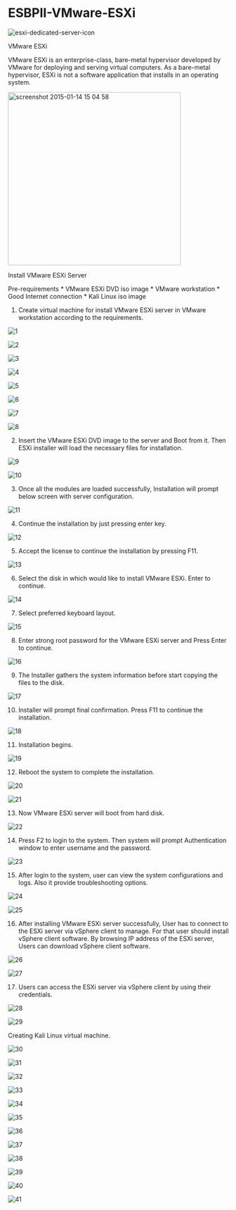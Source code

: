 # ESBPII-VMware-ESXi

![esxi-dedicated-server-icon](https://cloud.githubusercontent.com/assets/17094710/17690011/578b6dec-63a9-11e6-8286-7dda49ca24b3.png)

VMware ESXi

VMware ESXi is an enterprise-class, bare-metal hypervisor developed by VMware for deploying and serving virtual computers. As a bare-metal hypervisor, ESXi is not a software application that installs in an operating system.

<img width="393" alt="screenshot 2015-01-14 15 04 58" src="https://cloud.githubusercontent.com/assets/17094710/17689938/d1519cba-63a8-11e6-8c27-5aa8435b6767.png">

Install VMware ESXi Server

Pre-requirements
        * VMware ESXi DVD iso image
        * VMware workstation
        * Good Internet connection
        * Kali Linux iso image

01. Create virtual machine for install VMware ESXi server in VMware workstation according to the requirements.

![1](https://cloud.githubusercontent.com/assets/17094710/17689542/30bd6c7c-63a6-11e6-9ee6-74877a38b267.png)

![2](https://cloud.githubusercontent.com/assets/17094710/17689545/310467ee-63a6-11e6-97f8-872edd07a749.png)

![3](https://cloud.githubusercontent.com/assets/17094710/17689544/3103f8fe-63a6-11e6-937c-7b18ed754a95.png)

![4](https://cloud.githubusercontent.com/assets/17094710/17689546/310ad2dc-63a6-11e6-9b56-f90d23d99eff.png)

![5](https://cloud.githubusercontent.com/assets/17094710/17689547/310e8634-63a6-11e6-8180-8f27a08244c7.png)

![6](https://cloud.githubusercontent.com/assets/17094710/17689548/31117e16-63a6-11e6-82f8-fe1d406ac57b.png)

![7](https://cloud.githubusercontent.com/assets/17094710/17689543/30e4d7da-63a6-11e6-8757-e3be70b9cc54.png)

![8](https://cloud.githubusercontent.com/assets/17094710/17689549/3114963c-63a6-11e6-867e-7ff4dc62cb73.png)

02. Insert the VMware ESXi DVD image to the server and Boot from it. Then ESXi installer will load the necessary files for installation.

![9](https://cloud.githubusercontent.com/assets/17094710/17689550/312b050c-63a6-11e6-8363-1775cd8dc257.png)

![10](https://cloud.githubusercontent.com/assets/17094710/17689551/312e1486-63a6-11e6-9b91-0642bda90b01.png)

03. Once all the modules are loaded successfully, Installation will prompt below screen with server configuration.

![11](https://cloud.githubusercontent.com/assets/17094710/17689553/31381f30-63a6-11e6-9401-2833de50c6e0.png)

04. Continue the installation by just pressing enter key.

![12](https://cloud.githubusercontent.com/assets/17094710/17689552/3136cf18-63a6-11e6-8b15-dcbb47d87b91.png)

05. Accept the license to continue the installation by pressing F11.

![13](https://cloud.githubusercontent.com/assets/17094710/17689554/314ffccc-63a6-11e6-8b7d-5c5f430feab5.png)

06. Select the disk in which would like to install VMware ESXi. Enter to continue.

![14](https://cloud.githubusercontent.com/assets/17094710/17689555/31530570-63a6-11e6-930b-b155546a727a.png)

07. Select preferred keyboard layout.

![15](https://cloud.githubusercontent.com/assets/17094710/17689556/3156784a-63a6-11e6-9f40-4d8c77956e42.png)

08. Enter strong root password for the VMware ESXi server and Press Enter to continue.

![16](https://cloud.githubusercontent.com/assets/17094710/17689557/31584cb0-63a6-11e6-903e-09b0a4e69d4e.png)

09. The Installer gathers the system information before start copying the files to the disk.

![17](https://cloud.githubusercontent.com/assets/17094710/17689558/315ea470-63a6-11e6-8187-c5936a0632ea.png)

10. Installer will prompt final confirmation. Press F11 to continue the installation.

![18](https://cloud.githubusercontent.com/assets/17094710/17689559/3165dc54-63a6-11e6-8194-22ec2ff5d259.png)

11. Installation begins.

![19](https://cloud.githubusercontent.com/assets/17094710/17689560/317d073a-63a6-11e6-87a8-d25eb18e4cce.png)

12. Reboot the system to complete the installation.

![20](https://cloud.githubusercontent.com/assets/17094710/17689561/31804bd4-63a6-11e6-952b-96387c4f618f.png)

![21](https://cloud.githubusercontent.com/assets/17094710/17689563/31866974-63a6-11e6-9515-0e5ccf500553.png)

13. Now VMware ESXi server will boot from hard disk.

![22](https://cloud.githubusercontent.com/assets/17094710/17689562/3185d342-63a6-11e6-9cf8-44503db1805f.PNG)

14. Press F2 to login to the system. Then system will prompt Authentication window to enter username and the password.

![23](https://cloud.githubusercontent.com/assets/17094710/17689564/3188798a-63a6-11e6-9ec8-8474fb841cfe.PNG)

15. After login to the system, user can view the system configurations and logs. Also it provide troubleshooting options.

![24](https://cloud.githubusercontent.com/assets/17094710/17689565/3191c922-63a6-11e6-8c87-f2732ab64b70.PNG)

![25](https://cloud.githubusercontent.com/assets/17094710/17689566/31b6dd70-63a6-11e6-9202-6333df332d49.PNG)

16. After installing VMware ESXi server successfully, User has to connect to the ESXi server via vSphere client to manage. For that user should install vSphere client software. By browsing IP address of the ESXi server, Users can download vSphere client software.

![26](https://cloud.githubusercontent.com/assets/17094710/17689567/31ba3c7c-63a6-11e6-8ff6-e96562ee69a4.png)

![27](https://cloud.githubusercontent.com/assets/17094710/17689568/31bcf53e-63a6-11e6-8f47-368e620f80c7.png)

17. Users can access the ESXi server via vSphere client by using their credentials.

![28](https://cloud.githubusercontent.com/assets/17094710/17689570/31c3e86c-63a6-11e6-9df6-9e58f0a2b449.PNG)

![29](https://cloud.githubusercontent.com/assets/17094710/17689569/31c2ce50-63a6-11e6-9149-32a1fb91db94.PNG)

Creating Kali Linux virtual machine.

![30](https://cloud.githubusercontent.com/assets/17094710/17689571/31d128f6-63a6-11e6-9a60-a861dfa45e4b.PNG)

![31](https://cloud.githubusercontent.com/assets/17094710/17689573/3219e3e8-63a6-11e6-9efc-c9f8ffc49dc9.png)

![32](https://cloud.githubusercontent.com/assets/17094710/17689572/32171f0a-63a6-11e6-8db0-b62ed87361b9.png)

![33](https://cloud.githubusercontent.com/assets/17094710/17689574/321c90ca-63a6-11e6-8628-00762b163f86.png)

![34](https://cloud.githubusercontent.com/assets/17094710/17689575/321dfa1e-63a6-11e6-969d-1770183a71f7.png)

![35](https://cloud.githubusercontent.com/assets/17094710/17689576/32297e5c-63a6-11e6-9861-6ca03171626d.png)

![36](https://cloud.githubusercontent.com/assets/17094710/17689577/322e67dc-63a6-11e6-8ce6-d2df2520f804.png)

![37](https://cloud.githubusercontent.com/assets/17094710/17689578/326d9196-63a6-11e6-83cc-5fadb093e1b5.png)

![38](https://cloud.githubusercontent.com/assets/17094710/17689580/3274cf92-63a6-11e6-9ab3-b878f7c1c421.png)

![39](https://cloud.githubusercontent.com/assets/17094710/17689579/32745dfa-63a6-11e6-9375-113a363807c8.png)

![40](https://cloud.githubusercontent.com/assets/17094710/17689581/3276f920-63a6-11e6-8891-52f1915cee33.png)

![41](https://cloud.githubusercontent.com/assets/17094710/17689582/327eff44-63a6-11e6-8bc9-93be2e42dfee.png)


